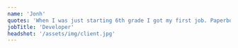 ```yaml
---
name: 'Jonh'
quotes: 'When I was just starting 6th grade I got my first job. Paperboy! Boy, was I excited. At that time I had spent a lot of time actually playing the video official.'
jobTitle: 'Developer'
headshot: '/assets/img/client.jpg'
---
```


